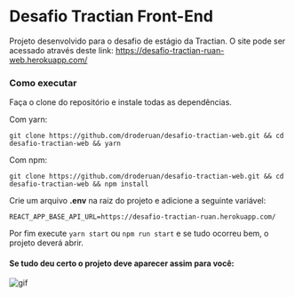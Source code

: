 # Desafio Tractian Front-End

Projeto desenvolvido para o desafio de estágio da Tractian. O site pode ser acessado através deste link: https://desafio-tractian-ruan-web.herokuapp.com/

### Como executar
Faça o clone do repositório e instale todas as dependências.

Com yarn:
```
git clone https://github.com/droderuan/desafio-tractian-web.git && cd desafio-tractian-web && yarn
```
Com npm: 
```
git clone https://github.com/droderuan/desafio-tractian-web.git && cd desafio-tractian-web && npm install
```

Crie um arquivo **.env** na raiz do projeto e adicione a seguinte variável:
```
REACT_APP_BASE_API_URL=https://desafio-tractian-ruan.herokuapp.com/
```

Por fim execute `yarn start` ou `npm run start` e se tudo ocorreu bem, o projeto deverá abrir.

#### Se tudo deu certo o projeto deve aparecer assim para você:
![gif](https://media.giphy.com/media/EU1obAC38GuWI/giphy.gif)
